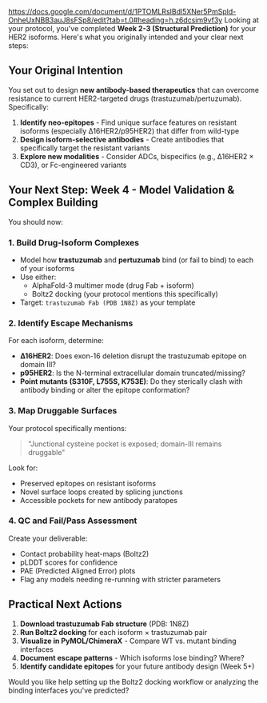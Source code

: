 https://docs.google.com/document/d/1PTOMLRsIBdl5XNer5PmSpld-OnheUxNBB3auJ8sFSp8/edit?tab=t.0#heading=h.z6dcsim9vf3y
Looking at your protocol, you've completed **Week 2-3 (Structural Prediction)** for your HER2 isoforms. Here's what you originally intended and your clear next steps:

## Your Original Intention

You set out to design **new antibody-based therapeutics** that can overcome resistance to current HER2-targeted drugs (trastuzumab/pertuzumab). Specifically:

1. **Identify neo-epitopes** - Find unique surface features on resistant isoforms (especially Δ16HER2/p95HER2) that differ from wild-type
2. **Design isoform-selective antibodies** - Create antibodies that specifically target the resistant variants
3. **Explore new modalities** - Consider ADCs, bispecifics (e.g., Δ16HER2 × CD3), or Fc-engineered variants

## Your Next Step: Week 4 - Model Validation & Complex Building

You should now:

### 1. **Build Drug-Isoform Complexes**
- Model how **trastuzumab** and **pertuzumab** bind (or fail to bind) to each of your isoforms
- Use either:
  - AlphaFold-3 multimer mode (drug Fab + isoform)
  - Boltz2 docking (your protocol mentions this specifically)
- Target: `trastuzumab Fab (PDB 1N8Z)` as your template

### 2. **Identify Escape Mechanisms**
For each isoform, determine:
- **Δ16HER2**: Does exon-16 deletion disrupt the trastuzumab epitope on domain III?
- **p95HER2**: Is the N-terminal extracellular domain truncated/missing?
- **Point mutants (S310F, L755S, K753E)**: Do they sterically clash with antibody binding or alter the epitope conformation?

### 3. **Map Druggable Surfaces**
Your protocol specifically mentions:
> "Junctional cysteine pocket is exposed; domain-III remains druggable"

Look for:
- Preserved epitopes on resistant isoforms
- Novel surface loops created by splicing junctions
- Accessible pockets for new antibody paratopes

### 4. **QC and Fail/Pass Assessment**
Create your deliverable:
- Contact probability heat-maps (Boltz2)
- pLDDT scores for confidence
- PAE (Predicted Aligned Error) plots
- Flag any models needing re-running with stricter parameters

## Practical Next Actions

1. **Download trastuzumab Fab structure** (PDB: 1N8Z)
2. **Run Boltz2 docking** for each isoform × trastuzumab pair
3. **Visualize in PyMOL/ChimeraX** - Compare WT vs. mutant binding interfaces
4. **Document escape patterns** - Which isoforms lose binding? Where?
5. **Identify candidate epitopes** for your future antibody design (Week 5+)

Would you like help setting up the Boltz2 docking workflow or analyzing the binding interfaces you've predicted?
